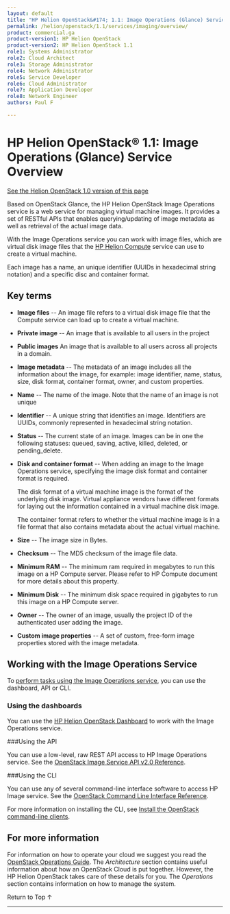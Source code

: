 ```yaml
---
layout: default
title: "HP Helion OpenStack&#174; 1.1: Image Operations (Glance) Service Overview"
permalink: /helion/openstack/1.1/services/imaging/overview/
product: commercial.ga
product-version1: HP Helion OpenStack
product-version2: HP Helion OpenStack 1.1
role1: Systems Administrator 
role2: Cloud Architect 
role3: Storage Administrator 
role4: Network Administrator 
role5: Service Developer 
role6: Cloud Administrator 
role7: Application Developer 
role8: Network Engineer 
authors: Paul F

---
```

<!--PUBLISHED-->

<script>

function PageRefresh {
onLoad="window.refresh"
}

PageRefresh();

</script>

<!--
<p style="font-size: small;"> <a href="/helion/openstack/1.1/services/identity/overview/">&#9664; PREV</a> | <a href="/helion/openstack/1.1/services/overview/">&#9650; UP</a> | <a href="/helion/openstack/1.1/services/networking/overview/"> NEXT &#9654</a> </p>
-->

# HP Helion OpenStack&#174; 1.1: Image Operations (Glance) Service Overview #
[See the Helion OpenStack 1.0 version of this page](/helion/openstack/services/imaging/overview/)

Based on OpenStack Glance, the HP Helion OpenStack Image Operations service is a web service for managing virtual machine images. It provides a set of RESTful APIs that enables querying/updating of image metadata as well as retrieval of the actual image data.

With the Image Operations service you can work with image files, which are virtual disk image files that the [HP Helion Compute](/helion/openstack/1.1/services/compute/overview) service can use to create a virtual machine.

Each image has a name, an unique identifier (UUIDs in hexadecimal string notation) and a specific disc and container format.

## Key terms 

- **Image files** -- An image file refers to a virtual disk image file that the Compute service can load up to create a virtual machine.

- **Private image** -- An image that is available to all users in the project

- **Public images** An image that is available to all users across all projects in a domain.

- **Image metadata** -- The metadata of an image includes all the information about the image, for example: image identifier, name, status, size, disk format, container format, owner, and custom properties. 

- **Name** -- The name of the image. Note that the name of an image is not unique

- **Identifier** -- A unique string that identifies an image. Identifiers are UUIDs, commonly represented in hexadecimal string notation.

- **Status** -- The current state of an image. Images can be in one the following statuses: queued, saving, active, killed, deleted, or pending_delete.

- **Disk and container format** -- When adding an image to the Image Operations service, specifying the image disk format and container format is required.

	The disk format of a virtual machine image is the format of the underlying disk image. Virtual appliance vendors have different formats for laying out the information contained in a virtual machine disk image.

	The container format refers to whether the virtual machine image is in a file format that also contains metadata about the actual virtual machine.

- **Size** -- The image size in Bytes.

- **Checksum** -- The MD5 checksum of the image file data.

- **Minimum RAM** -- The minimum ram required in megabytes to run this image on a HP Compute server. Please refer to HP Compute document for more details about this property.

- **Minimum Disk** -- The minimum disk space required in gigabytes to run this image on a HP Compute server. 

- **Owner** -- The owner of an image, usually the project ID of the authenticated user adding the image.

- **Custom image properties** -- A set of custom, free-form image properties stored with the image metadata. 

## Working with the Image Operations Service

To [perform tasks using the Image Operations service](#howto), you can use the dashboard, API or CLI.

### Using the dashboards<a name="UI"></a>

You can use the [HP Helion OpenStack Dashboard](/helion/openstack/1.1/dashboard/how-works/) to work with the Image Operations service.

###Using the API<a name="API"></a>
 
You can use a low-level, raw REST API access to HP Image Operations service. See the [OpenStack Image Service API v2.0 Reference](http://developer.openstack.org/api-ref-image-v2.html).

###Using the CLI<a name="cli"></a>

You can use any of several command-line interface software to access HP Image service. See the [OpenStack Command Line Interface Reference](http://docs.openstack.org/cli-reference/content/glanceclient_commands.html).

For more information on installing the CLI, see [Install the OpenStack command-line clients](http://docs.openstack.org/user-guide/content/install_clients.html).
<!--
## How To's with the HP Helion OpenStack Image Operations Service<a name="howto"></a>

 Taken from http://wiki.hpcloud.net/display/core/Core+Edition+Use+cases#CoreEditionUsecases-OverCloud 

The following lists of tasks can be performed by a user or administrator through the [HP Helion OpenStack Dashboard](/helion/openstack/1.1/dashboard/how-works/), the OpenStack [CLI](
http://docs.openstack.org/cli-reference/content/glanceclient_commands.html) or OpenStack [API](http://developer.openstack.org/api-ref-image-v2.html).

### Tasks performed by users<a name="user"></a>

The following Image Operations service tasks are usually performed by someone with the *user* role.

#### Creating, modifying and deleting a private image ####

Use the Image Operations service to create, delete, or modify a private instance images. 

#### Adding and updating metadata for a private image ####

Use the Image Operations service to modify the metadata for a private image.

### Tasks performed by an Administrator<a name="admin"></a>

The following Image Operations service tasks are usually performed by someone with the *administrator* role.

#### Creating, modifying, and deleting an image ####

Use the Image Operations service to create, delete, or modify a public instance image. 

#### Adding and updating metadata for an image ####

Use the Image Operations service to modify the metadata for a private image. -->


## For more information ##

For information on how to operate your cloud we suggest you read the [OpenStack Operations Guide](http://docs.openstack.org/ops/). The *Architecture* section contains useful information about how an OpenStack Cloud is put together. However, the HP Helion OpenStack takes care of these details for you. The *Operations* section contains information on how to manage the system.

<!-- hide me Also see the Help topics that are available in the Operational Dashboard and Administration Dashboard.  Website copies are available:

* [HP Helion OpenStack Operational Dashboard Help](/helion/openstack/1.1/manage/operational-dashboard/)
* [HP Helion OpenStack Administration Dashboard Help](/helion/openstack/1.1/manage/administration-dashboard/) -->


 <a href="#top" style="padding:14px 0px 14px 0px; text-decoration: none;"> Return to Top &#8593; </a>

----
